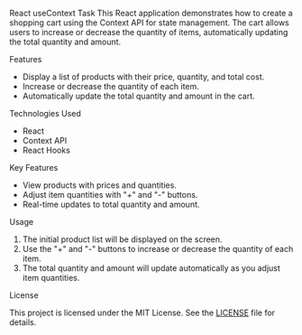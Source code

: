 React useContext Task 
  This React application demonstrates how to create a shopping cart using the Context API for state management. The cart allows users to increase or decrease the quantity of items, automatically updating the total quantity and amount.

Features
 
   - Display a list of products with their price, quantity, and total cost.
   - Increase or decrease the quantity of each item.
   - Automatically update the total quantity and amount in the cart.

Technologies Used

   - React
   - Context API
   - React Hooks

 
 Key Features

   - View products with prices and quantities.
   - Adjust item quantities with "+" and "-" buttons.
   - Real-time updates to total quantity and amount.

Usage

   1. The initial product list will be displayed on the screen.
   2. Use the "+" and "-" buttons to increase or decrease the quantity of each item.
   3. The total quantity and amount will update automatically as you adjust item quantities.
   
License

  This project is licensed under the MIT License. See the [LICENSE](LICENSE) file for details.




